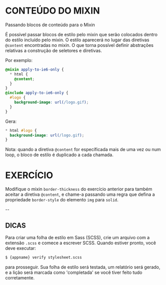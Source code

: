 # CONTEÚDO DO MIXIN

Passando blocos de conteúdo para o Mixin

É possível passar blocos de estilo pelo mixin que serão colocados dentro do estilo incluído pelo mixin. O estilo aparecerá no lugar das diretivas `@content` encontradas no mixin. O que torna possível definir abstrações relativas a construção de seletores e diretivas.

Por exemplo:

```scss
@mixin apply-to-ie6-only {
  * html {
    @content;
  }
}
@include apply-to-ie6-only {
  #logo {
    background-image: url(/logo.gif);
  }
}
```

Gera:

```css
* html #logo {
  background-image: url(/logo.gif);
}
```

Nota: quando a diretiva `@content` for específicada mais de uma vez ou num loop, o bloco de estilo é duplicado a cada chamada.

# EXERCÍCIO

Modifique o mixin `border-thickness` do exercício anterior para também aceitar a diretiva `@content`, e chame-a passando uma regra que defina a propriedade `border-style` do elemento `img` para `solid`.

--
## DICAS

Para criar uma folha de estilo em Sass (SCSS), crie um arquivo com a extensão `.scss` e comece a escrever SCSS. Quando estiver pronto, você deve executar:

```sh
$ {appname} verify stylesheet.scss
```

para prosseguir. Sua folha de estilo será testada, um relatório será gerado, e a lição será marcada como 'completada' se você tiver feito tudo corretamente.

